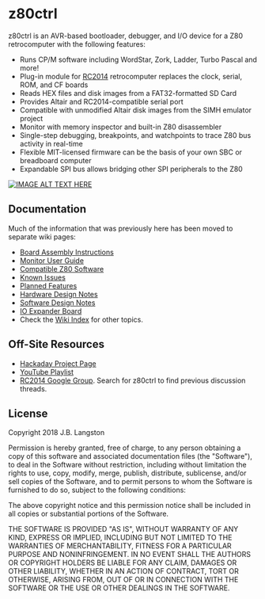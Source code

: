 # z80ctrl

z80ctrl is an AVR-based bootloader, debugger, and I/O device for a Z80 retrocomputer with the following features:

- Runs CP/M software including WordStar, Zork, Ladder, Turbo Pascal and more!
- Plug-in module for [RC2014](https://rc2014.co.uk/) retrocomputer replaces the clock, serial, ROM, and CF boards
- Reads HEX files and disk images from a FAT32-formatted SD Card
- Provides Altair and RC2014-compatible serial port
- Compatible with unmodified Altair disk images from the SIMH emulator project
- Monitor with memory inspector and built-in Z80 disassembler
- Single-step debugging, breakpoints, and watchpoints to trace Z80 bus activity in real-time
- Flexible MIT-licensed firmware can be the basis of your own SBC or breadboard computer
- Expandable SPI bus allows bridging other SPI peripherals to the Z80

[![IMAGE ALT TEXT HERE](https://img.youtube.com/vi/sVV1PYWX18A/0.jpg)](https://www.youtube.com/watch?v=sVV1PYWX18A)

## Documentation

Much of the information that was previously here has been moved to separate wiki pages:

- [Board Assembly Instructions](https://github.com/jblang/z80ctrl/wiki/Board-Assembly-Instructions)
- [Monitor User Guide](https://github.com/jblang/z80ctrl/wiki/Monitor-User-Guide)
- [Compatible Z80 Software](https://github.com/jblang/z80ctrl/wiki/Compatible-Z80-Software)
- [Known Issues](https://github.com/jblang/z80ctrl/wiki/Known-Issues)
- [Planned Features](https://github.com/jblang/z80ctrl/wiki/Planned-Features)
- [Hardware Design Notes](https://github.com/jblang/z80ctrl/wiki/Hardware-Design-Notes)
- [Software Design Notes](https://github.com/jblang/z80ctrl/wiki/Software-Design-Notes)
- [IO Expander Board](https://github.com/jblang/z80ctrl/wiki/IO-Expander-Board)
- Check the [Wiki Index](https://github.com/jblang/z80ctrl/wiki) for other topics.


## Off-Site Resources

- [Hackaday Project Page](https://hackaday.io/project/158338-z80ctrl)
- [YouTube Playlist](https://www.youtube.com/watch?v=M8EIAxMpA-o&list=PLwP_dSEH4Oi_jAljWQ1H-TBiBL34LqYYm)
- [RC2014 Google Group](https://groups.google.com/forum/#!forum/rc2014-z80). Search for z80ctrl to find previous discussion threads.


## License

Copyright 2018 J.B. Langston

Permission is hereby granted, free of charge, to any person obtaining a copy of this software and associated documentation files (the "Software"), to deal in the Software without restriction, including without limitation the rights to use, copy, modify, merge, publish, distribute, sublicense, and/or sell copies of the Software, and to permit persons to whom the Software is furnished to do so, subject to the following conditions:

The above copyright notice and this permission notice shall be included in all copies or substantial portions of the Software.

THE SOFTWARE IS PROVIDED "AS IS", WITHOUT WARRANTY OF ANY KIND, EXPRESS OR IMPLIED, INCLUDING BUT NOT LIMITED TO THE WARRANTIES OF MERCHANTABILITY, FITNESS FOR A PARTICULAR PURPOSE AND NONINFRINGEMENT. IN NO EVENT SHALL THE AUTHORS OR COPYRIGHT HOLDERS BE LIABLE FOR ANY CLAIM, DAMAGES OR OTHER LIABILITY, WHETHER IN AN ACTION OF CONTRACT, TORT OR OTHERWISE, ARISING FROM, OUT OF OR IN CONNECTION WITH THE SOFTWARE OR THE USE OR OTHER DEALINGS IN THE SOFTWARE.
